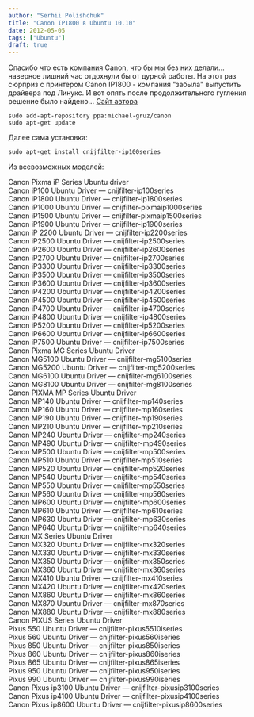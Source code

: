 ```yaml
---
author: "Serhii Polishchuk"
title: "Canon IP1800 в Ubuntu 10.10"
date: 2012-05-05
tags: ["Ubuntu"]
draft: true
---
```

<!--more-->
<p>Спасибо что есть компания Canon, что бы мы без них делали... наверное лишний час отдохнули бы от дурной работы. На этот раз сюрприз с принтером Canon IP1800 - компания &quot;забыла&quot; выпустить драйвера под Линукс. И вот опять после продолжительного гугления решение было найдено...<!--more--> <a href="http://www.ubuntubuzz.com/2011/06/download-install-canon-printer-driver.html" rel="nofollow" target="_blank">Сайт автора</a></p>

<pre>
<code class="bash">sudo add-apt-repository ppa:michael-gruz/canon
sudo apt-get update</code></pre>

<p>Далее сама установка:</p>

<pre>
<code class="bash">sudo apt-get install cnijfilter-ip100series</code></pre>

<p>Из всевозможных моделей:</p>

<p>Canon Pixma iP Series Ubuntu driver<br />
Canon iP100 Ubuntu Driver &mdash; cnijfilter-ip100series<br />
Canon iP1800 Ubuntu Driver &mdash; cnijfilter-ip1800series<br />
Canon iP1000 Ubuntu Driver &mdash; cnijfilter-pixmaip1000series<br />
Canon iP1500 Ubuntu Driver &mdash; cnijfilter-pixmaip1500series<br />
Canon iP1900 Ubuntu Driver &mdash; cnijfilter-ip1900series<br />
Canon iP 2200 Ubuntu Driver &mdash; cnijfilter-ip2200series<br />
Canon iP2500 Ubuntu Driver &mdash; cnijfilter-ip2500series<br />
Canon iP2600 Ubuntu Driver &mdash; cnijfilter-ip2600series<br />
Canon iP2700 Ubuntu Driver &mdash; cnijfilter-ip2700series<br />
Canon iP3300 Ubuntu Driver &mdash; cnijfilter-ip3300series<br />
Canon iP3500 Ubuntu Driver &mdash; cnijfilter-ip3500series<br />
Canon iP3600 Ubuntu Driver &mdash; cnijfilter-ip3600series<br />
Canon iP4200 Ubuntu Driver &mdash; cnijfilter-ip4200series<br />
Canon iP4500 Ubuntu Driver &mdash; cnijfilter-ip4500series<br />
Canon iP4700 Ubuntu Driver &mdash; cnijfilter-ip4700series<br />
Canon iP4800 Ubuntu Driver &mdash; cnijfilter-ip4800series<br />
Canon iP5200 Ubuntu Driver &mdash; cnijfilter-ip5200series<br />
Canon iP6600 Ubuntu Driver &mdash; cnijfilter-ip6600series<br />
Canon iP7500 Ubuntu Driver &mdash; cnijfilter-ip7500series<br />
Canon Pixma MG Series Ubuntu Driver<br />
Canon MG5100 Ubuntu Driver &mdash; cnijfilter-mg5100series<br />
Canon MG5200 Ubuntu Driver &mdash; cnijfilter-mg5200series<br />
Canon MG6100 Ubuntu Driver &mdash; cnijfilter-mg6100series<br />
Canon MG8100 Ubuntu Driver &mdash; cnijfilter-mg8100series<br />
Canon PIXMA MP Series Ubuntu Driver<br />
Canon MP140 Ubuntu Driver &mdash; cnijfilter-mp140series<br />
Canon MP160 Ubuntu Driver &mdash; cnijfilter-mp160series<br />
Canon MP190 Ubuntu Driver &mdash; cnijfilter-mp190series<br />
Canon MP210 Ubuntu Driver &mdash; cnijfilter-mp210series<br />
Canon MP240 Ubuntu Driver &mdash; cnijfilter-mp240series<br />
Canon MP490 Ubuntu Driver &mdash; cnijfilter-mp490series<br />
Canon MP500 Ubuntu Driver &mdash; cnijfilter-mp500series<br />
Canon MP510 Ubuntu Driver &mdash; cnijfilter-mp510series<br />
Canon MP520 Ubuntu Driver &mdash; cnijfilter-mp520series<br />
Canon MP540 Ubuntu Driver &mdash; cnijfilter-mp540series<br />
Canon MP550 Ubuntu Driver &mdash; cnijfilter-mp550series<br />
Canon MP560 Ubuntu Driver &mdash; cnijfilter-mp560series<br />
Canon MP600 Ubuntu Driver &mdash; cnijfilter-mp600series<br />
Canon MP610 Ubuntu Driver &mdash; cnijfilter-mp610series<br />
Canon MP630 Ubuntu Driver &mdash; cnijfilter-mp630series<br />
Canon MP640 Ubuntu Driver &mdash; cnijfilter-mp640series<br />
Canon MX Series Ubuntu Driver<br />
Canon MX320 Ubuntu Driver &mdash; cnijfilter-mx320series<br />
Canon MX330 Ubuntu Driver &mdash; cnijfilter-mx330series<br />
Canon MX350 Ubuntu Driver &mdash; cnijfilter-mx350series<br />
Canon MX360 Ubuntu Driver &mdash; cnijfilter-mx360series<br />
Canon MX410 Ubuntu Driver &mdash; cnijfilter-mx410series<br />
Canon MX420 Ubuntu Driver &mdash; cnijfilter-mx420series<br />
Canon MX860 Ubuntu Driver &mdash; cnijfilter-mx860series<br />
Canon MX870 Ubuntu Driver &mdash; cnijfilter-mx870series<br />
Canon MX880 Ubuntu Driver &mdash; cnijfilter-mx880series<br />
Canon PIXUS Series Ubuntu Driver<br />
Pixus 550 Ubuntu Driver &mdash; cnijfilter-pixus5510iseries<br />
Pixus 560 Ubuntu Driver &mdash; cnijfilter-pixus560iseries<br />
Pixus 850 Ubuntu Driver &mdash; cnijfilter-pixus850iseries<br />
Pixus 860 Ubuntu Driver &mdash; cnijfilter-pixus860iseries<br />
Pixus 865 Ubuntu Driver &mdash; cnijfilter-pixus865iseries<br />
Pixus 950 Ubuntu Driver &mdash; cnijfilter-pixus950iseries<br />
Pixus 990 Ubuntu Driver &mdash; cnijfilter-pixus990iseries<br />
Canon Pixus ip3100 Ubuntu Driver &mdash; cnijfilter-pixusip3100series<br />
Canon Pixus ip4100 Ubuntu Driver &mdash; cnijfilter-pixusip4100series<br />
Canon Pixus ip8600 Ubuntu Driver &mdash; cnijfilter-pixusip8600series</p>
